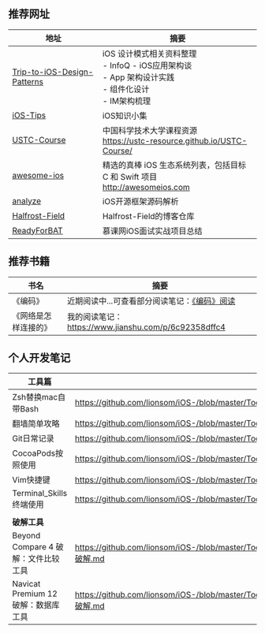 ## 推荐网址

| 地址                                                         | 摘要                                                         |
| ------------------------------------------------------------ | ------------------------------------------------------------ |
| [Trip-to-iOS-Design-Patterns](https://github.com/skyming/Trip-to-iOS-Design-Patterns) | iOS 设计模式相关资料整理<br>- InfoQ - iOS应用架构谈 <br>- App 架构设计实践<br/>- 组件化设计<br/>- IM架构梳理 |
| [iOS-Tips](https://github.com/awesome-tips/iOS-Tips)         | iOS知识小集                                                  |
| [USTC-Course](https://github.com/USTC-Resource/USTC-Course)  | 中国科学技术大学课程资源<br>https://ustc-resource.github.io/USTC-Course/ |
| [awesome-ios](https://github.com/vsouza/awesome-ios#how-to-use) | 精选的真棒 iOS 生态系统列表，包括目标 C 和 Swift 项目<br>http://awesomeios.com |
| [analyze](https://github.com/draveness/analyze)              | iOS开源框架源码解析                                          |
| [Halfrost-Field](https://github.com/halfrost/Halfrost-Field) | Halfrost-Field的博客仓库                                     |
| [ReadyForBAT](https://github.com/MisterBooo/ReadyForBAT)     | 慕课网iOS面试实战项目总结                                    |



## 推荐书籍

| 书名                 | 摘要                                                         |
| -------------------- | ------------------------------------------------------------ |
| 《编码》             | 近期阅读中...可查看部分阅读笔记：[《编码》阅读](https://github.com/lionsom/iOS-/blob/master/Reading/《编码》阅读.md) |
| 《网络是怎样连接的》 | 我的阅读笔记：https://www.jianshu.com/p/6c92358dffc4         |



## 个人开发笔记

| 工具篇                              |                                                              |
| ----------------------------------- | ------------------------------------------------------------ |
| Zsh替换mac自带Bash                  | https://github.com/lionsom/iOS-/blob/master/Tools/Zsh.md     |
| 翻墙简单攻略                        | https://github.com/lionsom/iOS-/blob/master/Tools/OverTheWall.md |
| Git日常记录                         | https://github.com/lionsom/iOS-/blob/master/Tools/Git指令.md |
| CocoaPods按照使用                   | https://github.com/lionsom/iOS-/blob/master/Tools/CocoaPods.md |
| Vim快捷键                           | https://github.com/lionsom/iOS-/blob/master/Tools/Vim快捷键.md |
| Terminal_Skills终端使用             | https://github.com/lionsom/iOS-/blob/master/Tools/Terminal_Skills.md |
|                                     |                                                              |
| **破解工具**                        |                                                              |
| Beyond Compare 4 破解：文件比较工具 | https://github.com/lionsom/iOS-/blob/master/Tools/Beyond_Compare_4_破解.md |
| Navicat Premium 12 破解：数据库工具 | https://github.com/lionsom/iOS-/blob/master/Tools/Navicat_Premium_12_破解.md |
























